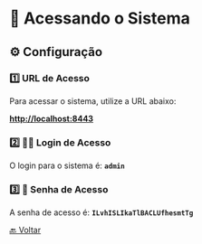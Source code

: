 # 🚀 Acessando o Sistema

## ⚙️ Configuração

### 1️⃣ URL de Acesso

Para acessar o sistema, utilize a URL abaixo:

**[http://localhost:8443](http://localhost:8443)**

### 2️⃣ 🧑‍💻 Login de Acesso

O login para o sistema é: **`admin`**

### 3️⃣ 🔐 Senha de Acesso

A senha de acesso é: **`ILvhISLIkaTlBACLUfhesmtTg`**

[🔙 Voltar](../README.md)

